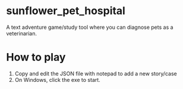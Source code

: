 # sunflower_pet_hospital
A text adventure game/study tool where you can diagnose pets as a veterinarian.

# How to play
1. Copy and edit the JSON file with notepad to add a new story/case
2. On Windows, click the exe to start. 
